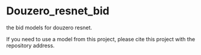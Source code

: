 # Douzero_resnet_bid
the bid models for douzero resnet.

If you need to use a model from this project, please cite this project with the repository address.
